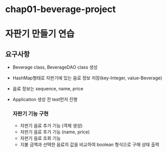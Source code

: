 # chap01-beverage-project

# 자판기 만들기 연습

## 요구사항
- Beverage class, BeverageDAO class 생성
- HashMap형태로 자판기에 있는 음료 정보 저장(key-Integer, value-Beverage)
- 음료 정보는 sequence, name, price
- Application 생성 전 test먼저 진행

    ### 자판기 기능 구현
    - 자판기 음료 추가 기능 (객체 생성)
    - 자판기 음료 추가 기능 (name, price)
    - 자판기 음료 조회 기능
    - 지불 금액과 선택한 음료의 값을 비교하여 boolean 형식으로 구매 상태 출력

